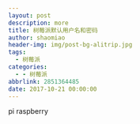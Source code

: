 ```yaml
---
layout: post
description: more
title: 树莓派默认用户名和密码
author: shaomiao
header-img: img/post-bg-alitrip.jpg
tags:
  - 树莓派
categories:
  - - 树莓派
abbrlink: 2851364485
date: 2017-10-21 00:00:00
---
```

pi
raspberry
